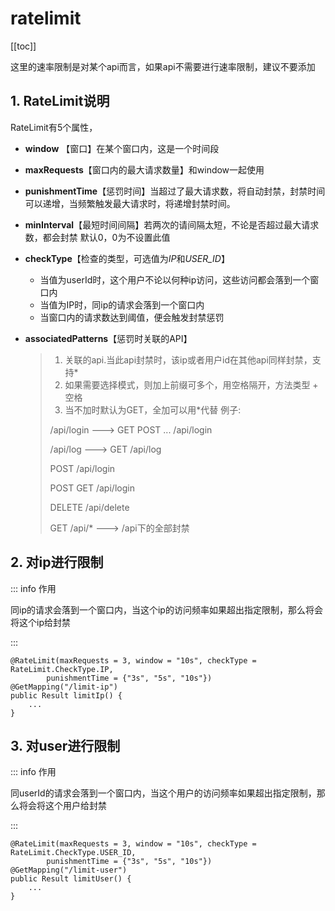# ratelimit

[[toc]]

这里的速率限制是对某个api而言，如果api不需要进行速率限制，建议不要添加



## 1. RateLimit说明

RateLimit有5个属性，

- **window** 【窗口】在某个窗口内，这是一个时间段

- **maxRequests**【窗口内的最大请求数量】和window一起使用

- **punishmentTime**【惩罚时间】当超过了最大请求数，将自动封禁，封禁时间可以递增，当频繁触发最大请求时，将递增封禁时间。

- **minInterval**【最短时间间隔】若两次的请间隔太短，不论是否超过最大请求数，都会封禁 默认0，0为不设置此值

- **checkType**【检查的类型，可选值为*IP*和*USER_ID*】

  - 当值为userId时，这个用户不论以何种ip访问，这些访问都会落到一个窗口内
  - 当值为IP时，同ip的请求会落到一个窗口内
  - 当窗口内的请求数达到阈值，便会触发封禁惩罚

- **associatedPatterns**【惩罚时关联的API】

  > 1. 关联的api.当此api封禁时，该ip或者用户id在其他api同样封禁，支持*
  > 2. 如果需要选择模式，则加上前缀可多个，用空格隔开，方法类型 + 空格
  > 3. 当不加时默认为GET，全加可以用*代替
  > 例子:
  >
  > /api/login   --->  GET POST ... /api/login 
  >
  > /api/log   --->   GET /api/log 
  >
  >  POST /api/login 
  >
  >  POST GET /api/login 
  >
  >  DELETE /api/delete 
  >
  >  GET /api/*  --->  /api下的全部封禁 
  >
  > 

## 2. 对ip进行限制

::: info 作用

同ip的请求会落到一个窗口内，当这个ip的访问频率如果超出指定限制，那么将会将这个ip给封禁

::: 

```java{1-2}
@RateLimit(maxRequests = 3, window = "10s", checkType = RateLimit.CheckType.IP,
        punishmentTime = {"3s", "5s", "10s"})
@GetMapping("/limit-ip")
public Result limitIp() {
    ...
}
```



## 3. 对user进行限制

::: info 作用

同userId的请求会落到一个窗口内，当这个用户的访问频率如果超出指定限制，那么将会将这个用户给封禁

::: 

```java{1-2}
@RateLimit(maxRequests = 3, window = "10s", checkType = RateLimit.CheckType.USER_ID,
        punishmentTime = {"3s", "5s", "10s"})
@GetMapping("/limit-user")
public Result limitUser() {
    ...
}
```



<style>
  :root{
    --vp-home-hero-name-color: transparent;
    --vp-home-hero-name-background: -webkit-linear-gradient(120deg, #e7cb7f, #d65454);

    --vp-c-brand: #fb8732;
    --vp-c-brand-light: #fb8732;
    --vp-c-brand-lighter: #ff7727;
    --vp-c-brand-dark: #fb8732;
    --vp-c-brand-darker: #ff7727;
  }
</style>